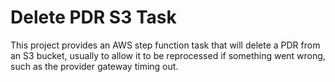 # Delete PDR S3 Task

This project provides an AWS step function task that will delete a PDR from an S3 bucket,
usually to allow it to be reprocessed if something went wrong, such as the provider gateway
timing out.